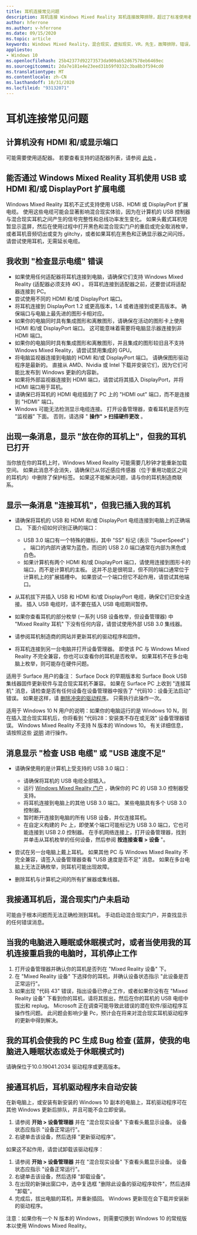 ```yaml
---
title: 耳机连接常见问题
description: 耳机连接 Windows Mixed Reality 耳机连接故障排除，超过了标准使用者支持文档。
author: hferrone
ms.author: v-hferrone
ms.date: 09/15/2020
ms.topic: article
keywords: Windows Mixed Reality，混合现实，虚拟现实，VR，先生，故障排除，错误，帮助，支持，耳机
appliesto:
- Windows 10
ms.openlocfilehash: 25b42377d92273573da909ab52d67578eb6469ec
ms.sourcegitcommit: 2da7e181e4e23eed31b59f0332c3ba8b3f594cd0
ms.translationtype: MT
ms.contentlocale: zh-CN
ms.lasthandoff: 10/31/2020
ms.locfileid: "93132071"
---
```

# <a name="headset-connectivity-faqs"></a>耳机连接常见问题

## <a name="my-computer-does-not-have-an-hdmi-andor-display-port"></a>计算机没有 HDMI 和/或显示端口

可能需要使用适配器。 若要查看支持的适配器列表，请参阅 [此处](recommended-adapters-for-windows-mixed-reality-capable-pcs.md) 。

## <a name="can-i-use-usb-or-hdmi-andor-displayport-extension-cables-with-windows-mixed-reality-headsets"></a>能否通过 Windows Mixed Reality 耳机使用 USB 或 HDMI 和/或 DisplayPort 扩展电缆

Windows Mixed Reality 耳机不正式支持使用 USB、HDMI 或 DisplayPort 扩展电缆。 使用这些电缆可能会显著影响混合现实体验，因为在计算机的 USB 控制器与混合现实耳机之间产生的信号完整性和总线功率发生变化。 如果头戴式耳机短暂显示蓝屏，然后在使用过程中打开黑色和混合现实门户的重启或完全取消枚举，或者耳机音频切出或变为 glitchy，或者如果耳机在黑色和正确显示器之间闪烁，请尝试使用耳机，无需延长电缆。

## <a name="i-am-getting-a-check-your-display-cable-error"></a>我收到 "检查显示电缆" 错误

* 如果使用任何适配器将耳机连接到电脑，请确保它们支持 Windows Mixed Reality (适配器必须支持 4K) 。 将耳机连接到适配器之前，还要尝试将适配器连接到 PC。
* 尝试使用不同的 HDMI 和/或 DisplayPort 端口。
* 将耳机连接到 DisplayPort 1.2 或更高版本，1.4 或者连接到或更高版本。 确保端口与电脑上最先进的图形卡相对应。
* 如果你的电脑同时具有集成图形和离散图形，请确保在活动的图形卡上使用 HDMI 和/或 DisplayPort 端口。 这可能意味着需要将电脑显示器连接到非 HDMI 端口。
* 如果你的电脑同时具有集成图形和离散图形，并且集成的图形较旧且不支持 Windows Mixed Reality，请尝试禁用集成的 GPU。
* 将电脑监视器连接到电脑的 HDMI 和/或 DisplayPort 端口。 请确保图形驱动程序是最新的。 直接从 AMD、Nvidia 或 Intel 下载并安装它们，因为它们可能比发布到 Windows 更新的内容新。
* 如果将外部监视器连接到 HDMI 端口，请尝试将其插入 DisplayPort，并将 HDMI 端口用于耳机。
* 请确保已将耳机的 HDMI 电缆插到了 PC 上的 "HDMI out" 端口，而不是连接到 "HDMI" 端口。
* Windows 可能无法检测显示电缆连接。 打开设备管理器，查看耳机是否列在 "监视器" 下面。 否则，请选择 " **操作" > 扫描硬件更改** 。 

## <a name="a-message-says-put-on-your-headset-but-i-have-my-headset-on"></a>出现一条消息，显示 "放在你的耳机上"，但我的耳机已打开

当你放在你的耳机上时，Windows Mixed Reality 可能需要几秒钟才能重新加载空间。 如果此消息不会消失，请确保已从邻近感应传感器（位于重用功能区之间的耳机内）中删除了保护标签。 如果这不能解决问题，请与你的耳机制造商联系。

## <a name="a-message-says-connect-your-headset-but-ive-plugged-in-my-headset"></a>显示一条消息 "连接耳机"，但我已插入我的耳机

- 请确保将耳机的 USB 和 HDMI 和/或 DisplayPort 电缆连接到电脑上的正确端口。 下面介绍如何识别正确的端口：

    - USB 3.0 端口有一个特殊的徽标，其中 "SS" 标记 (表示 "SuperSpeed" ) 。 端口的内部片通常为蓝色，而旧的 USB 2.0 端口通常在内部为黑色或白色。
    - 如果计算机有两个 HDMI 和/或 DisplayPort 端口，请使用连接到图形卡的端口，而不是计算机的主板。 这并不总是很明显，但不同的端口通常位于计算机上的扩展插槽中。 如果尝试一个端口但它不起作用，请尝试其他端口。

- 从耳机拔下并插入 USB 和 HDMI 和/或 DisplayPort 电缆，确保它们已安全连接。 插入 USB 电缆时，请不要在插入 USB 电缆期间暂停。
- 如果你查看耳机的部分枚举 (一系列 USB 设备枚举，但设备管理器) 中 "Mixed Reality 耳机" 下没有任何内容，请尝试使用外部 USB 3.0 集线器。
- 请参阅耳机制造商的网站并更新耳机的驱动程序和固件。
- 将耳机连接到另一台电脑并打开设备管理器。 即使该 PC 与 Windows Mixed Reality 不完全兼容，你也可以查看你的耳机是否枚举。 如果耳机不在多台电脑上枚举，则可能存在硬件问题。

适用于 Surface 用户的备注： Surface Dock 的早期版本和 Surface Book USB 集线器固件更新软件与混合现实耳机不兼容。 如果在 Surface PC 上收到 "连接耳机" 消息，请检查是否有任何设备在设备管理器中报告了 "代码10：设备无法启动" 错误。 如果是这样，请 [删除冲突的驱动程序](https://support.microsoft.com/en-us/help/4032123/kinect-sensor-is-not-recognized-on-a-surface-book)。 只需执行此操作一次。

适用于 Windows 10 N 用户的说明：如果你的电脑运行的是 Windows 10 N，则在插入混合现实耳机后，你将看到 "代码28：安装类不存在或无效" 设备管理器错误。 Windows Mixed Reality 不支持 N 版本的 Windows 10。 有关详细信息，请按照这些 [说明](headset-display.md#im-getting-a-the-install-class-is-not-present-or-is-invalid-error-in-device-manager) 进行操作。

## <a name="a-message-says-check-your-usb-cable-or-insufficient-usb-speed"></a>消息显示 "检查 USB 电缆" 或 "USB 速度不足"

* 请确保使用的是计算机上受支持的 USB 3.0 端口：

    * 请确保将耳机的 USB 电缆全部插入。
    * 运行 [Windows Mixed Reality 门户](install-windows-mixed-reality.md#launch-mixed-reality-portal) ，确保你的 PC 的 USB 3.0 控制器受支持。
    * 将耳机连接到电脑上的其他 USB 3.0 端口。 某些电脑具有多个 USB 3.0 控制器。
    * 暂时断开连接到电脑的所有 USB 设备，并仅连接耳机。
    * 在自定义构建的 Pc 上，即使某个端口可能标记为 USB 3.0 端口，它也可能连接到 USB 2.0 控制器。 在手机网络连接上，打开设备管理器，找到并单击从耳机枚举的任何设备，然后参阅 **按连接查看 > 设备** "。
* 尝试在另一台电脑上戴上耳机。 如果其他 PC 与 Windows Mixed Reality 不完全兼容，请签入设备管理器查看 "USB 速度是否不足" 消息。 如果在多台电脑上无法正确枚举，则耳机可能出现故障。
* 删除耳机与计算机之间的所有扩展器或集线器。

## <a name="the-mixed-reality-portal-did-not-launch-after-i-plugged-in-my-headset"></a>我接通耳机后，混合现实门户未启动

可能由于根本问题而无法正确检测到耳机。 手动启动混合现实门户，并查找显示的任何错误消息。

## <a name="my-headset-stopped-working-when-my-pc-goes-into-sleep-or-hibernation-mode-or-when-restarting-my-pc-with-my-headset-attached"></a>当我的电脑进入睡眠或休眠模式时，或者当使用我的耳机连接重启我的电脑时，耳机停止工作

1. 打开设备管理器并确认你的耳机是否列在 "Mixed Reality 设备" 下。
2. 在 "Mixed Reality 设备" 下选择你的耳机，并确认设备状态指示 "此设备是否正常运行"。
3. 如果出现 "代码 43" 错误，指出设备已停止工作，或者如果你没有在 "Mixed Reality 设备" 下看到你的耳机，请将其拔出，然后在你的耳机的 USB 电缆中拔出和 replug。 Microsoft 正在调查可能导致此错误的潜在软件/驱动程序互操作性问题。 此问题会影响少量 Pc，预计会在将来对混合现实耳机驱动程序的更新中得到解决。

## <a name="my-headset-causes-my-pc-to-generate-a-bug-check-blue-screen-when-i-put-my-pc-to-sleep-or-when-it-is-in-hibernation-mode"></a>我的耳机会使我的 PC 生成 Bug 检查 (蓝屏，使我的电脑进入睡眠状态或处于休眠模式时) 

请确保位于10.0.19041.2034 驱动程序或更高版本。

## <a name="the-headset-driver-did-not-install-automatically-when-i-plugged-in-the-headset"></a>接通耳机后，耳机驱动程序未自动安装

在新电脑上，或安装有新安装的 Windows 10 副本的电脑上，耳机驱动程序可在其他 Windows 更新后排队，并且可能不会立即安装。

1. 请参阅 **开始 > 设备管理器** 并在 "混合现实设备" 下查看头戴显示设备。 设备状态应指示 "设备正常运行"。
2. 右键单击该设备，然后选择 "更新驱动程序"。

如果这不起作用，请尝试卸载该驱动程序：

1. 请参阅 **开始 > 设备管理器** 并在 "混合现实设备" 下查看头戴显示设备。 设备状态应指示 "设备正常运行"。
2. 右键单击该设备，然后选择 "卸载设备"。
3. 在出现的新弹出窗口中，选中复选框 "删除此设备的驱动程序软件"，然后选择 "卸载"。
4. 完成后，拔出电脑的耳机，并重新插回。 Windows 更新现在会下载并安装新的驱动程序。

注意：如果你有一个 N 版本的 Windows，则需要切换到 Windows 10 的常规版本以使用 Windows Mixed Reality。